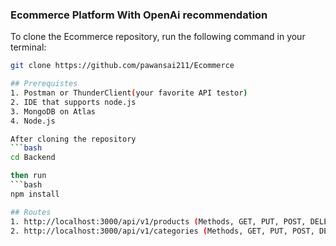 ### Ecommerce Platform With OpenAi recommendation


To clone the Ecommerce repository, run the following command in your terminal:

```bash
git clone https://github.com/pawansai211/Ecommerce

## Prerequistes
1. Postman or ThunderClient(your favorite API testor)
2. IDE that supports node.js
3. MongoDB on Atlas
4. Node.js

After cloning the repository
```bash
cd Backend

then run
```bash
npm install

## Routes
1. http://localhost:3000/api/v1/products (Methods, GET, PUT, POST, DELETE)
2. http://localhost:3000/api/v1/categories (Methods, GET, PUT, POST, DELETE)
